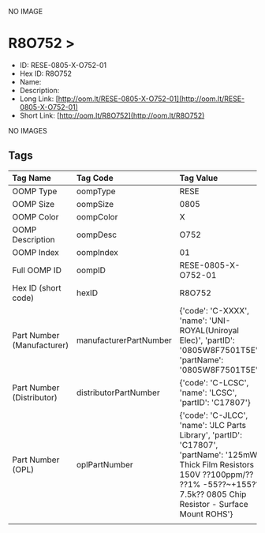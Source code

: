 


  
NO IMAGE  
# R8O752 > 

- ID: RESE-0805-X-O752-01
- Hex ID: R8O752
- Name: 
- Description: 
- Long Link: [http://oom.lt/RESE-0805-X-O752-01](http://oom.lt/RESE-0805-X-O752-01)
- Short Link: [http://oom.lt/R8O752](http://oom.lt/R8O752)
  
NO IMAGES  
## Tags
  

|Tag Name|Tag Code|Tag Value|
| :--- | :--- | :--- |
|OOMP Type|oompType|RESE|
|OOMP Size|oompSize|0805|
|OOMP Color|oompColor|X|
|OOMP Description|oompDesc|O752|
|OOMP Index|oompIndex|01|
|Full OOMP ID|oompID|RESE-0805-X-O752-01|
|Hex ID (short code)|hexID|R8O752|
|Part Number (Manufacturer)|manufacturerPartNumber|{'code': 'C-XXXX', 'name': 'UNI-ROYAL(Uniroyal Elec)', 'partID': '0805W8F7501T5E', 'partName': '0805W8F7501T5E'}|
|Part Number (Distributor)|distributorPartNumber|{'code': 'C-LCSC', 'name': 'LCSC', 'partID': 'C17807'}|
|Part Number (OPL)|oplPartNumber|{'code': 'C-JLCC', 'name': 'JLC Parts Library', 'partID': 'C17807', 'partName': '125mW Thick Film Resistors 150V ??100ppm/?? ??1% -55??~+155?? 7.5k?? 0805  Chip Resistor - Surface Mount ROHS'}|
||||
